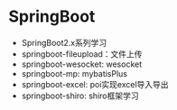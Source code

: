 # SpringBoot
- SpringBoot2.x系列学习
- springboot-fileupload：文件上传
- springboot-wesocket: wesocket
- springboot-mp: mybatisPlus
- springboot-excel: poi实现excel导入导出
- springboot-shiro: shiro框架学习